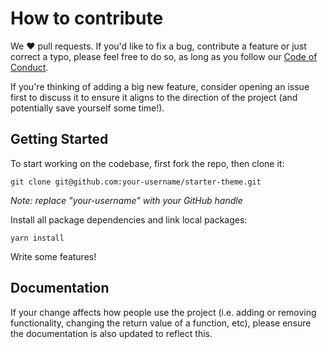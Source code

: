 # How to contribute

We ❤️ pull requests. If you'd like to fix a bug, contribute a feature or just correct a typo, please feel free to do so, as long as you follow our [Code of Conduct](https://github.com/Shopify/starter-theme/blob/master/CODE_OF_CONDUCT.md).

If you're thinking of adding a big new feature, consider opening an issue first to discuss it to ensure it aligns to the direction of the project (and potentially save yourself some time!).

## Getting Started

To start working on the codebase, first fork the repo, then clone it:

```
git clone git@github.com:your-username/starter-theme.git
```

_Note: replace "your-username" with your GitHub handle_

Install all package dependencies and link local packages:

```
yarn install
```

Write some features!

## Documentation

If your change affects how people use the project (i.e. adding or removing
functionality, changing the return value of a function, etc),
please ensure the documentation is also updated to
reflect this.
